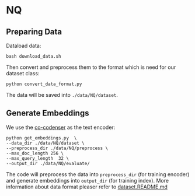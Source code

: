# NQ

## Preparing Data
Dataload data:
```
bash download_data.sh
```
Then convert and preprocess them to the format which is need for our dataset class: 
```
python convert_data_format.py
```
The data will be saved into `./data/NQ/dataset`.


## Generate Embeddings
We use the [co-codenser](https://github.com/luyug/Condenser) as the text encoder:
```
python get_embeddings.py  \
--data_dir ./data/NQ/dataset \
--preprocess_dir ./data/NQ/preprocess \
--max_doc_length 256 \
--max_query_length  32 \
--output_dir ./data/NQ/evaluate/ 
```
The code will preprocess the data into `preprocess_dir` (for training encoder)
and generate embeddings into `output_dir` (for training index). More information about data format 
pleaser refer to [dataset.README.md](../../LibVQ/dataset/README.md)



